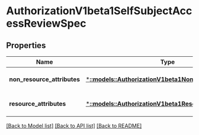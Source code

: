 # AuthorizationV1beta1SelfSubjectAccessReviewSpec

## Properties
Name | Type | Description | Notes
------------ | ------------- | ------------- | -------------
**non_resource_attributes** | [***::models::AuthorizationV1beta1NonResourceAttributes**](io.k8s.kubernetes.pkg.apis.authorization.v1beta1.NonResourceAttributes.md) | NonResourceAttributes describes information for a non-resource access request | [optional] [default to null]
**resource_attributes** | [***::models::AuthorizationV1beta1ResourceAttributes**](io.k8s.kubernetes.pkg.apis.authorization.v1beta1.ResourceAttributes.md) | ResourceAuthorizationAttributes describes information for a resource access request | [optional] [default to null]

[[Back to Model list]](../README.md#documentation-for-models) [[Back to API list]](../README.md#documentation-for-api-endpoints) [[Back to README]](../README.md)


